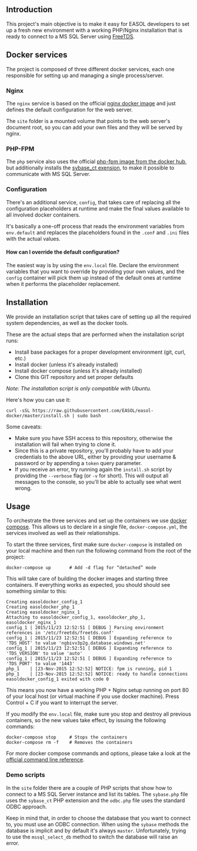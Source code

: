 ## Introduction
This project's main objective is to make it easy for EASOL developers to set up a fresh new environment with a
working PHP/Nginx installation that is ready to connect to a MS SQL Server using [FreeTDS](http://www.freetds.org).

## Docker services
The project is composed of three different docker services, each one responsible for setting up and managing a single
process/server.

### Nginx
The `nginx` service is based on the official [nginx docker image](https://hub.docker.com/_/nginx/) and just defines
the default configuration for the web server.

The `site` folder is a mounted volume that points to the web server's document root, so you can add your own files
and they will be served by nginx.

### PHP-FPM
The `php` service also uses the official [php-fpm image from the docker hub](https://hub.docker.com/_/php/), but
additionally installs the [sybase_ct exension](http://php.net/manual/en/book.sybase.php), to make it possible to
communicate with MS SQL Server.

### Configuration
There's an additional service, `config`, that takes care of replacing all the configuration placeholders at runtime
and make the final values available to all involved docker containers.

It's basically a one-off process that reads the environment variables from `env.default` and replaces the
placeholders found in the `.conf` and `.ini` files with the actual values.

#### How can I override the default configuration?
The easiest way is by using the `env.local` file. Declare the environment variables that you want to override
by providing your own values, and the `config` container will pick them up instead of the default ones at runtime when
it performs the placeholder replacement.

## Installation
We provide an installation script that takes care of setting up all the required system dependencies, as well as the
docker tools.

These are the actual steps that are performed when the installation script runs:

* Install base packages for a proper development environment (git, curl, etc.)
* Install docker (unless it's already installed)
* Install docker compose (unless it's already installed)
* Clone this GIT repository and set proper defaults

*Note: The installation script is only compatible with Ubuntu.*

Here's how you can use it:

```
curl -sSL https://raw.githubusercontent.com/EASOL/easol-docker/master/install.sh | sudo bash
```

Some caveats:

* Make sure you have SSH access to this repository, otherwise the installation will fail when trying to clone it.
* Since this is a private repository, you'll probably have to add your credentials to the above URL, either by
providing your username & password or by appending a `token` query parameter.
* If you receive an error, try running again the `install.sh` script by providing the `--verbose` flag (or `-v` for
short). This will output all messages to the console, so you'll be able to actually see what went wrong.

## Usage
To orchestrate the three services and set up the containers we use [docker compose](https://docs.docker.com/compose/).
This allows us to declare in a single file, `docker-compose.yml`, the services involved as well as their relationships.

To start the three services, first make sure `docker-compose` is installed on your local machine and then run the
following command from the root of the project:

```
docker-compose up       # Add -d flag for “detached” mode
```

This will take care of building the docker images and starting three containers. If everything works as expected,
you should should see something similar to this:

```
Creating easoldocker_config_1
Creating easoldocker_php_1
Creating easoldocker_nginx_1
Attaching to easoldocker_config_1, easoldocker_php_1, easoldocker_nginx_1
config_1 | 2015/11/23 12:52:51 [ DEBUG ] Parsing environment references in '/etc/freetds/freetds.conf'
config_1 | 2015/11/23 12:52:51 [ DEBUG ] Expanding reference to 'TDS_HOST' to value 'ngbivv3p2g.database.windows.net'
config_1 | 2015/11/23 12:52:51 [ DEBUG ] Expanding reference to 'TDS_VERSION' to value 'auto'
config_1 | 2015/11/23 12:52:51 [ DEBUG ] Expanding reference to 'TDS_PORT' to value '1443'
php_1    | [23-Nov-2015 12:52:52] NOTICE: fpm is running, pid 1
php_1    | [23-Nov-2015 12:52:52] NOTICE: ready to handle connections
easoldocker_config_1 exited with code 0
```

This means you now have a working PHP + Nginx setup running on port 80 of your local host (or virtual machine if you use
docker machine). Press Control + C if you want to interrupt the server.

If you modify the `env.local` file, make sure you stop and destroy all previous containers, so the new values take
 effect, by issuing the following commands:

```
docker-compose stop     # Stops the containers
docker-compose rm -f    # Removes the containers
```

For more docker compose commands and options, please take a look at the
[official command line reference](http://docs.docker.com/compose/reference/docker-compose/).

### Demo scripts
In the `site` folder there are a couple of PHP scripts that show how to connect to a MS SQL Server instance and list its
tables. The `sybase.php` file uses the `sybase_ct` PHP extension and the `odbc.php` file uses the standard ODBC
approach.

Keep in mind that, in order to choose the database that you want to connect to, you must use an ODBC connection. When
using the `sybase` methods the database is implicit and by default it's always `master`. Unfortunately, trying to
use the `mssql_select_db` method to switch the database will raise an error.